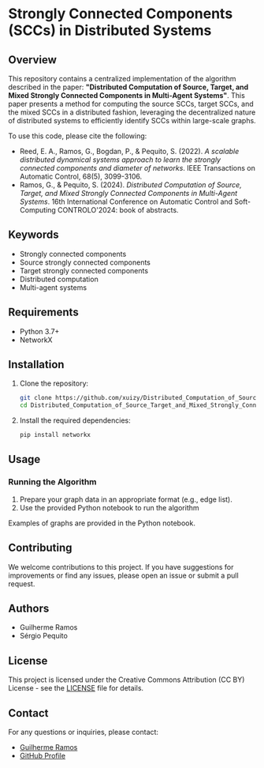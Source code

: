 # Strongly Connected Components (SCCs) in Distributed Systems

## Overview

This repository contains a centralized implementation of the algorithm described in the paper: **"Distributed Computation of Source, Target, and Mixed Strongly Connected Components in Multi-Agent Systems"**. This paper presents a method for computing the source SCCs, target SCCs, and the mixed SCCs in a distributed fashion, leveraging the decentralized nature of distributed systems to efficiently identify SCCs within large-scale graphs. 

To use this code, please cite the following:
* Reed, E. A., Ramos, G., Bogdan, P., & Pequito, S. (2022). *A scalable distributed dynamical systems approach to learn the strongly connected components and diameter of networks*. IEEE Transactions on Automatic Control, 68(5), 3099-3106.
* Ramos, G., & Pequito, S. (2024). *Distributed Computation of Source, Target, and Mixed Strongly Connected Components in Multi-Agent Systems*. 16th International Conference on Automatic Control and Soft-Computing CONTROLO'2024: book of abstracts.

## Keywords

- Strongly connected components
- Source strongly connected components
- Target strongly connected components
- Distributed computation
- Multi-agent systems


## Requirements

- Python 3.7+
- NetworkX


## Installation

1. Clone the repository:
    ```bash
    git clone https://github.com/xuizy/Distributed_Computation_of_Source_Target_and_Mixed_Strongly_Connected_Components/tree/main
    cd Distributed_Computation_of_Source_Target_and_Mixed_Strongly_Connected_Components
    ```

2. Install the required dependencies:
    ```bash
    pip install networkx
    ```

## Usage

### Running the Algorithm

1. Prepare your graph data in an appropriate format (e.g., edge list).
2. Use the provided Python notebook to run the algorithm


Examples of graphs are provided in the Python notebook. 

## Contributing

We welcome contributions to this project. If you have suggestions for improvements or find any issues, please open an issue or submit a pull request.

## Authors

* Guilherme Ramos
* Sérgio Pequito

## License

This project is licensed under the Creative Commons Attribution (CC BY) License - see the [LICENSE](LICENSE) file for details.

## Contact

For any questions or inquiries, please contact:

- [Guilherme Ramos](mailto:guilherme.ramos@tecnico.ulisboa.pt)
- [GitHub Profile](https://github.com/xuizy)
